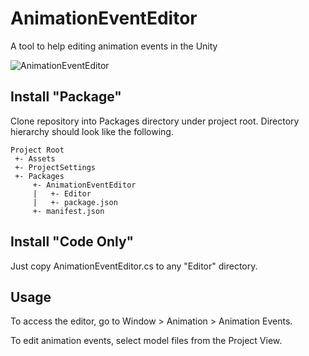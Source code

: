 # AnimationEventEditor
A tool to help editing animation events in the Unity

![AnimationEventEditor](https://user-images.githubusercontent.com/45639886/75476741-793eec00-59de-11ea-9404-3dee82096323.png)

## Install "Package"

Clone repository into Packages directory under project root. Directory hierarchy should look like the following.

```
Project Root
 +- Assets
 +- ProjectSettings
 +- Packages
     +- AnimationEventEditor
     |   +- Editor
     |   +- package.json
     +- manifest.json
```

## Install "Code Only"

Just copy AnimationEventEditor.cs to any "Editor" directory.

## Usage
To access the editor, go to Window > Animation > Animation Events.

To edit animation events, select model files from the Project View. 
